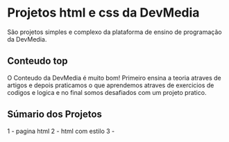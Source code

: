# Projetos html e css da DevMedia

São projetos simples e complexo da plataforma de
ensino de programação da DevMedia.

## Conteudo top

O Conteudo da DevMedia é muito bom!
Primeiro ensina a teoria atraves de artigos
e depois praticamos o que aprendemos
atraves de exercicios de codigos e 
logica e no final somos
desafiados com um projeto pratico.

## Súmario dos Projetos

1 - pagina html
2 - html com estilo
3 - 